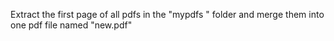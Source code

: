 Extract the first page of all pdfs in the "mypdfs " folder and merge them into one pdf file named "new.pdf"
